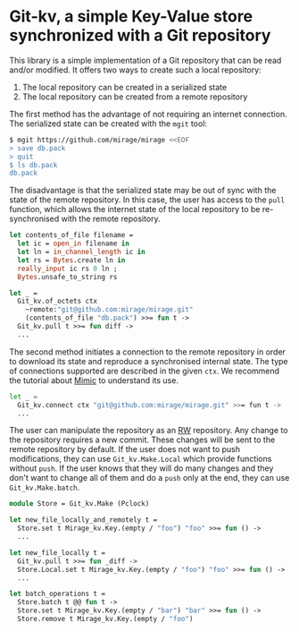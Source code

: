 # Git-kv, a simple Key-Value store synchronized with a Git repository

This library is a simple implementation of a Git repository that can be read
and/or modified. It offers two ways to create such a local repository:
1) The local repository can be created in a serialized state
2) The local repository can be created from a remote repository

The first method has the advantage of not requiring an internet connection. The
serialized state can be created with the `mgit` tool:
```sh
$ mgit https://github.com/mirage/mirage <<EOF
> save db.pack
> quit
$ ls db.pack
db.pack
```

The disadvantage is that the serialized state may be out of sync with the state
of the remote repository. In this case, the user has access to the `pull`
function, which allows the internet state of the local repository to be
re-synchronised with the remote repository.
```ocaml
let contents_of_file filename =
  let ic = open_in filename in
  let ln = in_channel_length ic in
  let rs = Bytes.create ln in
  really_input ic rs 0 ln ;
  Bytes.unsafe_to_string rs

let _ =
  Git_kv.of_octets ctx 
    ~remote:"git@github.com:mirage/mirage.git"
    (contents_of_file "db.pack") >>= fun t ->
  Git_kv.pull t >>= fun diff ->
  ...
```

The second method initiates a connection to the remote repository in order to
download its state and reproduce a synchronised internal state. The type of
connections supported are described in the given `ctx`. We recommend the
tutorial about [Mimic][mimic] to understand its use.
```sh
let _ =
  Git_kv.connect ctx "git@github.com:mirage/mirage.git" >>= fun t ->
  ...
```

The user can manipulate the repository as an [RW][mirage-kv-rw] repository. Any
change to the repository requires a new commit. These changes will be sent to
the remote repository by default. If the user does not want to push modifications,
they can use `Git_kv.Make.Local` which provide functions without `push`. If the
user knows that they will do many changes and they don't want to change all of
them and do a `push` only at the end, they can use `Git_kv.Make.batch`.
```ocaml
module Store = Git_kv.Make (Pclock)

let new_file_locally_and_remotely t =
  Store.set t Mirage_kv.Key.(empty / "foo") "foo" >>= fun () ->
  ...

let new_file_locally t =
  Git_kv.pull t >>= fun _diff ->
  Store.Local.set t Mirage_kv.Key.(empty / "foo") "foo" >>= fun () ->
  ...

let batch_operations t =
  Store.batch t @@ fun t ->
  Store.set t Mirage_kv.Key.(empty / "bar") "bar" >>= fun () ->
  Store.remove t Mirage_kv.Key.(empty / "foo")
```

[mimic]: https://dinosaure.github.io/mimic/mimic/index.html
[mirage-kv-rw]: https://github.com/mirage/mirage-kv

